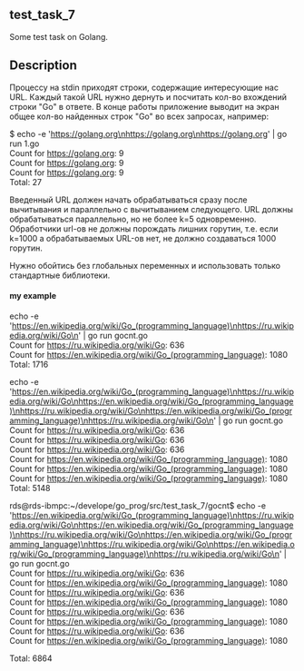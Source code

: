 ## test_task_7
Some test task on Golang.

## Description
Процессу на stdin приходят строки, содержащие интересующие нас URL.
Каждый такой URL нужно дернуть и посчитать кол-во вхождений строки "Go" в ответе.
В конце работы приложение выводит на экран общее кол-во найденных строк "Go" во всех запросах, например:

$ echo -e 'https://golang.org\nhttps://golang.org\nhttps://golang.org' | go run 1.go  
Count for https://golang.org: 9  
Count for https://golang.org: 9  
Count for https://golang.org: 9  
Total: 27

Введенный URL должен начать обрабатываться сразу после вычитывания и параллельно с вычитыванием следующего.
URL должны обрабатываться параллельно, но не более k=5 одновременно.
Обработчики url-ов не должны порождать лишних горутин, т.е. если k=1000 а обрабатываемых URL-ов нет,
 не должно создаваться 1000 горутин.

Нужно обойтись без глобальных переменных и использовать только стандартные библиотеки.

#### my example
echo -e 'https://en.wikipedia.org/wiki/Go_(programming_language)\nhttps://ru.wikipedia.org/wiki/Go\n' | go run gocnt.go  
Count for https://ru.wikipedia.org/wiki/Go: 636  
Count for https://en.wikipedia.org/wiki/Go_(programming_language): 1080  
Total: 1716  

echo -e 'https://en.wikipedia.org/wiki/Go_(programming_language)\nhttps://ru.wikipedia.org/wiki/Go\nhttps://en.wikipedia.org/wiki/Go_(programming_language)\nhttps://ru.wikipedia.org/wiki/Go\nhttps://en.wikipedia.org/wiki/Go_(programming_language)\nhttps://ru.wikipedia.org/wiki/Go\n' | go run gocnt.go  
Count for https://ru.wikipedia.org/wiki/Go: 636  
Count for https://ru.wikipedia.org/wiki/Go: 636  
Count for https://ru.wikipedia.org/wiki/Go: 636  
Count for https://en.wikipedia.org/wiki/Go_(programming_language): 1080  
Count for https://en.wikipedia.org/wiki/Go_(programming_language): 1080  
Count for https://en.wikipedia.org/wiki/Go_(programming_language): 1080  
Total: 5148  
  
rds@rds-ibmpc:~/develope/go_prog/src/test_task_7/gocnt$ echo -e 'https://en.wikipedia.org/wiki/Go_(programming_language)\nhttps://ru.wikipedia.org/wiki/Go\nhttps://en.wikipedia.org/wiki/Go_(programming_language)\nhttps://ru.wikipedia.org/wiki/Go\nhttps://en.wikipedia.org/wiki/Go_(programming_language)\nhttps://ru.wikipedia.org/wiki/Go\nhttps://en.wikipedia.org/wiki/Go_(programming_language)\nhttps://ru.wikipedia.org/wiki/Go\n' | go run gocnt.go  
Count for https://ru.wikipedia.org/wiki/Go: 636  
Count for https://en.wikipedia.org/wiki/Go_(programming_language): 1080  
Count for https://ru.wikipedia.org/wiki/Go: 636  
Count for https://en.wikipedia.org/wiki/Go_(programming_language): 1080  
Count for https://ru.wikipedia.org/wiki/Go: 636  
Count for https://en.wikipedia.org/wiki/Go_(programming_language): 1080  
Count for https://ru.wikipedia.org/wiki/Go: 636  
Count for https://en.wikipedia.org/wiki/Go_(programming_language): 1080  
  
Total: 6864  
